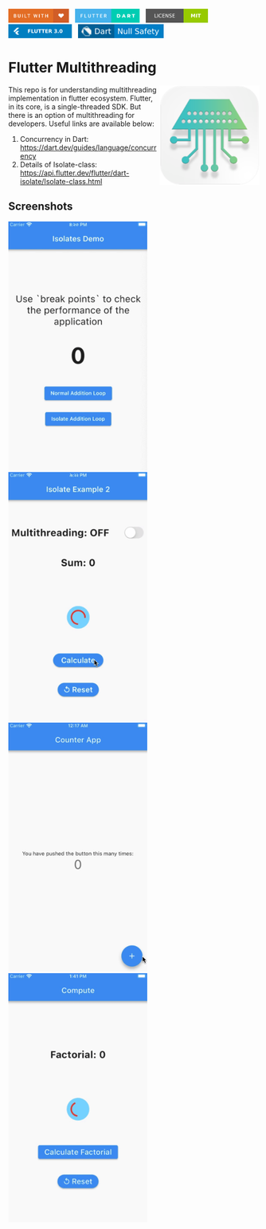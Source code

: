 <img src="screenshots/badges/built-with-love.svg" height="28px"/>&nbsp;&nbsp;
<img src="screenshots/badges/flutter-dart.svg" height="28px" />&nbsp;&nbsp;
<a href="https://choosealicense.com/licenses/mit/" target="_blank"><img src="screenshots/badges/license-MIT.svg" height="28px" /></a>&nbsp;&nbsp;
<img src="screenshots/badges/Flutter-3.svg" height="28px" />&nbsp;&nbsp;
<img src="screenshots/badges/dart-null_safety-blue.svg" height="28px"/>

# Flutter Multithreading

<img align="right" src="screenshots/app_store_icons/playstore.png" height="200"></img>
This repo is for understanding multithreading implementation in flutter ecosystem. Flutter, in its core, is a single-threaded SDK. But there is an option of multithreading for developers. Useful links are available below:<br>

1. Concurrency in Dart: https://dart.dev/guides/language/concurrency
2. Details of Isolate-class: https://api.flutter.dev/flutter/dart-isolate/Isolate-class.html

## Screenshots

<img align="centre" src="screenshots/1_basic.gif" height="500"></img>
<img align="centre" src="screenshots/2_basic_2.gif" height="500"></img>
<img align="centre" src="screenshots/3_counter_app.gif" height="500"></img>
<img align="centre" src="screenshots/4_using_compute.gif" height="500"></img>

